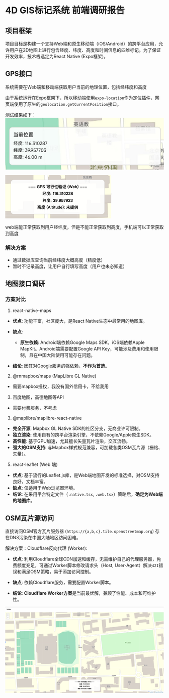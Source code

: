 # 4D GIS标记系统 前端调研报告

## 项目框架

项目目标是构建一个支持Web端和原生移动端（iOS/Android）的跨平台应用，允许用户在2D地图上进行包含经度、纬度、高度和时间信息的四维标记。为了保证开发效率，技术栈选定为React Native (Expo框架)。

## GPS接口

系统需要在Web端和移动端获取用户当前的地理位置，包括经纬度和高度

由于系统运行在Expo框架下，所以移动端使用`expo-location`作为定位插件，网页端使用了原生的`geolocation.getCurrentPosition`接口。

测试结果如下：<img src="./assets/mobile_gps_data.jpg" alt="mobile_gps_data" style="zoom:50%;" />

<img src="./assets/web_gps_data.png" alt="web_gps_data" style="zoom:50%;" />

web端能正常获取到用户经纬度，但是不能正常获取到高度，手机端可以正常获取到高度

### 解决方案

- 通过数据库查询当前经纬度大概高度（精度低）
- 暂时不记录高度，让用户自行填写高度（用户也未必知道）



## 地图接口调研

### 方案对比

1. react-native-maps

- **优点**: 功能丰富，社区庞大，是React Native生态中最常用的地图库。

- **缺点**:

	- **原生依赖**: Android端依赖Google Maps SDK，iOS端依赖Apple MapKit。Android端需要配置Google API Key，可能涉及费用和使用限制，且在中国大陆使用可能存在问题。

- **结论**: 因其对Google服务的强依赖，**不作为首选**。

2. @rnmapbox/maps (MapLibre GL Native)

- 需要mapbox授权，我没有国外信用卡，不给我用

3. 百度地图，高德地图等API

- 需要付费服务，不考虑

3. @maplibre/maplibre-react-native 

- **完全开源**: Mapbox GL Native SDK的社区分支，无商业许可限制。
- **独立渲染**: 使用自有的跨平台渲染引擎，不依赖Google/Apple原生SDK。
- **高性能**: 基于GPU加速，尤其擅长矢量瓦片渲染，交互流畅。
- **强大的OSM支持**: 与Mapbox样式规范兼容，可加载各类OSM瓦片源（栅格、矢量）。

5. react-leaflet (Web 端)

- **优点**: 基于流行的Leaflet.js库，是Web端地图开发的标准选择，对OSM支持良好，文档丰富。
- **缺点**: 仅适用于Web浏览器环境。
- **结论**: 在采用平台特定文件（`.native.tsx`, `.web.tsx`）策略后，**确定为Web端的地图库**。

## OSM瓦片源访问

直接访问OSM官方瓦片服务器 (`https://{a,b,c}.tile.openstreetmap.org`) 存在DNS污染在中国大陆地区访问困难。

解决方案：Cloudflare反向代理 (Worker):

- **优点**: 利用Cloudflare全球CDN加速和缓存，无需维护自己的代理服务器，免费额度充足，可通过Worker脚本修改请求头（Host, User-Agent）解决`421`错误和满足OSM策略，易于添加访问控制。
- **缺点**: 依赖Cloudflare服务，需要配置Worker脚本。

- **结论**: **Cloudflare Worker方案**是当前最优解，兼顾了性能、成本和可维护性。

![web_gps](./assets/web_gps.png)